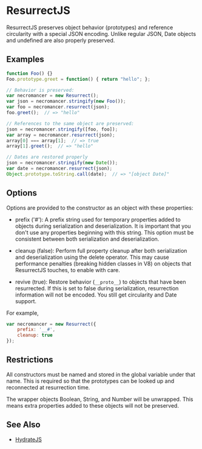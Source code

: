 # ResurrectJS

ResurrectJS preserves object behavior (prototypes) and reference
circularity with a special JSON encoding. Unlike regular JSON, Date
objects and undefined are also properly preserved.

## Examples

```javascript
function Foo() {}
Foo.prototype.greet = function() { return "hello"; };

// Behavior is preserved:
var necromancer = new Resurrect();
var json = necromancer.stringify(new Foo());
var foo = necromancer.resurrect(json);
foo.greet();  // => "hello"

// References to the same object are preserved:
json = necromancer.stringify([foo, foo]);
var array = necromancer.resurrect(json);
array[0] === array[1];  // => true
array[1].greet();  // => "hello"

// Dates are restored properly
json = necromancer.stringify(new Date());
var date = necromancer.resurrect(json);
Object.prototype.toString.call(date);  // => "[object Date]"
```

## Options

Options are provided to the constructor as an object with these
properties:

 * prefix ('#'): A prefix string used for temporary properties added
     to objects during serialization and deserialization. It is
     important that you don't use any properties beginning with this
     string. This option must be consistent between both serialization
     and deserialization.

 * cleanup (false): Perform full property cleanup after both
     serialization and deserialization using the delete operator. This
     may cause performance penalties (breaking hidden classes in V8)
     on objects that ResurrectJS touches, to enable with care.

 * revive (true): Restore behavior (`__proto__`) to objects that have
     been resurrected. If this is set to false during serialization,
     resurrection information will not be encoded. You still get
     circularity and Date support.

For example,

```javascript
var necromancer = new Resurrect({
    prefix: '__#',
    cleanup: true
});
```

## Restrictions

All constructors must be named and stored in the global variable under
that name. This is required so that the prototypes can be looked up
and reconnected at resurrection time.

The wrapper objects Boolean, String, and Number will be
unwrapped. This means extra properties added to these objects will not
be preserved.

## See Also

* [HydrateJS](https://github.com/nanodeath/HydrateJS)
